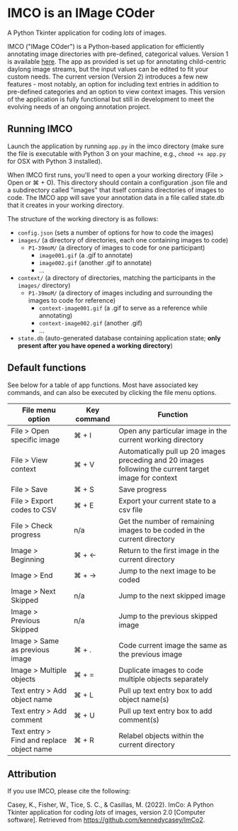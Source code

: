 # IMCO is an IMage COder

A Python Tkinter application for coding _lots_ of images.

IMCO ("IMage COder") is a Python-based application for efficiently annotating image directories with pre-defined, categorical values. Version 1 is available [here](https://github.com/marisacasillas/ImCo). The app as provided is set up for annotating child-centric daylong image streams, but the input values can be edited to fit your custom needs. The current version (Version 2) introduces a few new features - most notably, an option for including text entries in addition to pre-defined categories and an option to view context images. This version of the application is fully functional but still in development to meet the evolving needs of an ongoing annotation project.

## Running IMCO
Launch the application by running `app.py` in the imco directory (make sure the file is executable with Python 3 on your machine, e.g., `chmod +x app.py` for OSX with Python 3 installed).

When IMCO first runs, you'll need to open a your working directory (File > Open or ⌘ + O). This directory should contain a configuration .json file and a subdirectory called "images" that itself contains directories of images to code. The IMCO app will save your annotation data in a file called state.db that it creates in your working directory.

The structure of the working directory is as follows:

* `config.json` (sets a number of options for how to code the images)
* `images/` (a directory of directories, each one containing images to code)
  * `P1-39moM/` (a directory of images to code for one participant)
    *  `image001.gif` (a .gif to annotate)
    *  `image002.gif` (another .gif to annotate)
    *  ...
* `context/` (a directory of directories, matching the participants in the `images/` directory)
  * `P1-39moM/` (a directory of images including and surrounding the images to code for reference)
    *  `context-image001.gif` (a .gif to serve as a reference while annotating)
    *  `context-image002.gif` (another .gif)
    *  ...
* `state.db` (auto-generated database containing application state; **only present after you have opened a working directory**)


## Default functions
See below for a table of app functions. Most have associated key commands, and can also be executed by clicking the file menu options.

| File menu option | Key command | Function |
| --- | --- | --- |
| File > Open specific image | ⌘ + I | Open any particular image in the current working directory |
| File > View context | ⌘ + V | Automatically pull up 20 images preceding and 20 images following the current target image for context |
| File > Save | ⌘ + S | Save progress |
| File > Export codes to CSV | ⌘ + E | Export your current state to a csv file |
| File > Check progress | n/a | Get the number of remaining images to be coded in the current directory |
| Image > Beginning | ⌘ + &#8592; | Return to the first image in the current directory | 
| Image > End | ⌘ + &#8594; | Jump to the next image to be coded | 
| Image > Next Skipped | n/a | Jump to the next skipped image | 
| Image > Previous Skipped | n/a | Jump to the previous skipped image |
| Image > Same as previous image | ⌘ + . | Code current image the same as the previous image |
| Image > Multiple objects | ⌘ + = | Duplicate images to code multiple objects separately | 
| Text entry > Add object name | ⌘ + L | Pull up text entry box to add object name(s) | 
| Text entry > Add comment | ⌘ + U | Pull up text entry box to add comment(s) |
| Text entry > Find and replace object name | ⌘ + R | Relabel objects within the current directory |

## Attribution
If you use IMCO, please cite the following:

Casey, K., Fisher, W., Tice, S. C., & Casillas, M. (2022). ImCo: A Python Tkinter application for coding _lots_ of images, version 2.0 [Computer software]. Retrieved from https://github.com/kennedycasey/ImCo2.
